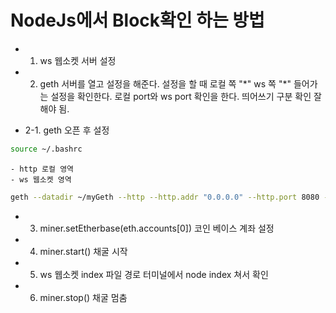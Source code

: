 # NodeJs에서 Block확인 하는 방법

- 1. ws 웹소켓 서버 설정
- 2. geth 서버를 열고 설정을 해준다. 설정을 할 때 로컬 쪽 "\*" ws 쪽 "\*" 들어가는 설정을 확인한다. 로컬 port와 ws port 확인을 한다. 띄어쓰기 구분 확인 잘해야 됨.

- 2-1. geth 오픈 후 설정

```sh
source ~/.bashrc
```

    - http 로컬 영역
    - ws 웹소켓 영역

```sh
geth --datadir ~/myGeth --http --http.addr "0.0.0.0" --http.port 8080 --http.corsdomain "*" --ws --ws.port 8082 --ws.addr "0.0.0.0" --ws.origins "*" --http.api "admin,miner,txpool,web3,personal,eth,net" --allow-insecure-unlock --syncmode full --networkid 1337 console
```

- 3. miner.setEtherbase(eth.accounts[0]) 코인 베이스 계좌 설정
- 4. miner.start() 채굴 시작
- 5. ws 웹소켓 index 파일 경로 터미널에서 node index 쳐서 확인
- 6. miner.stop() 채굴 멈춤
